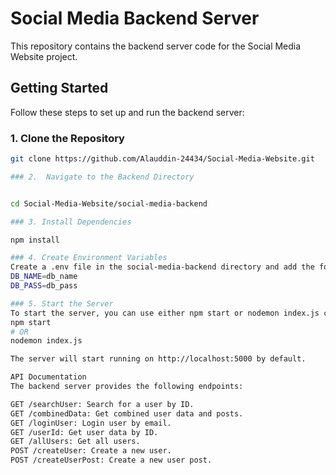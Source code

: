 # Social Media Backend Server

This repository contains the backend server code for the Social Media Website project.

## Getting Started

Follow these steps to set up and run the backend server:

### 1. Clone the Repository

```bash
git clone https://github.com/Alauddin-24434/Social-Media-Website.git

### 2.  Navigate to the Backend Directory


cd Social-Media-Website/social-media-backend

### 3. Install Dependencies

npm install

### 4. Create Environment Variables
Create a .env file in the social-media-backend directory and add the following variables:
DB_NAME=db_name
DB_PASS=db_pass

### 5. Start the Server
To start the server, you can use either npm start or nodemon index.js command:
npm start
# OR
nodemon index.js

The server will start running on http://localhost:5000 by default.

API Documentation
The backend server provides the following endpoints:

GET /searchUser: Search for a user by ID.
GET /combinedData: Get combined user data and posts.
GET /loginUser: Login user by email.
GET /userId: Get user data by ID.
GET /allUsers: Get all users.
POST /createUser: Create a new user.
POST /createUserPost: Create a new user post.
